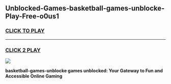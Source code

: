 
## Unblocked-Games-basketball-games-unblocke-Play-Free-o0us1
<h3>
<a href="https://premium76.site?title=basketball-games-unblocke&ref=18A1">CLICK TO PLAY</a></h3>
<hr>

<h3>
<a href="https://premium76.site?title=basketball-games-unblocke&ref=18A1">CLICK 2 PLAY</a>
  
</h3>

<a href="https://premium76.site?title=basketball-games-unblocke&ref=18A1"><img src="https://clearcache.store/games.png"></a>


**basketball-games-unblocke games unblocked: Your Gateway to Fun and Accessible Online Gaming**
